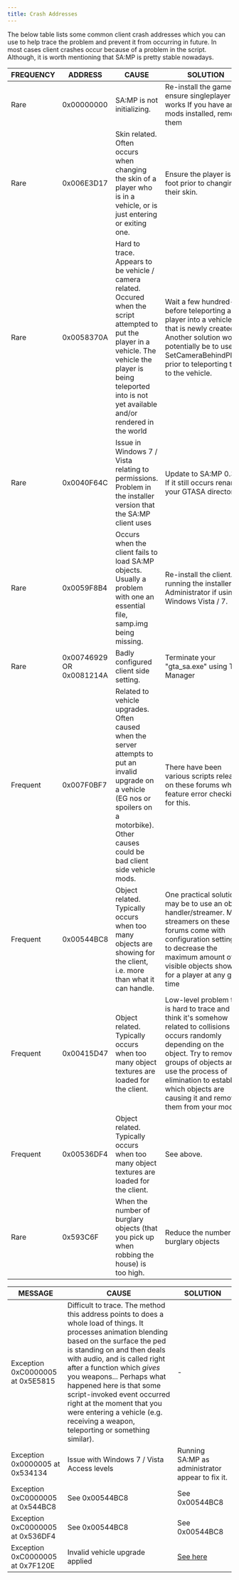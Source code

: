 ```yaml
---
title: Crash Addresses
---
```


The below table lists some common client crash addresses which you can use to help trace the problem and prevent it from occurring in future. In most cases client crashes occur because of a problem in the script. Although, it is worth mentioning that SA:MP is pretty stable nowadays.

| FREQUENCY | ADDRESS                  | CAUSE                                                                                                                                                                                                                      | SOLUTION                                                                                                                                                                                                                                                                             |
| --------- | ------------------------ | -------------------------------------------------------------------------------------------------------------------------------------------------------------------------------------------------------------------------- | ------------------------------------------------------------------------------------------------------------------------------------------------------------------------------------------------------------------------------------------------------------------------------------ |
| Rare      | 0x00000000               | SA:MP is not initializing.                                                                                                                                                                                                 | Re-install the game, ensure singleplayer works If you have any mods installed, remove them                                                                                                                                                                                           |
| Rare      | 0x006E3D17               | Skin related. Often occurs when changing the skin of a player who is in a vehicle, or is just entering or exiting one.                                                                                                     | Ensure the player is on foot prior to changing their skin.                                                                                                                                                                                                                           |
| Rare      | 0x0058370A               | Hard to trace. Appears to be vehicle / camera related. Occured when the script attempted to put the player in a vehicle. The vehicle the player is being teleported into is not yet available and/or rendered in the world | Wait a few hundred-ms before teleporting a player into a vehicle that is newly created. Another solution would potentially be to use SetCameraBehindPlayer prior to teleporting them to the vehicle.                                                                                 |
| Rare      | 0x0040F64C               | Issue in Windows 7 / Vista relating to permissions. Problem in the installer version that the SA:MP client uses                                                                                                            | Update to SA:MP 0.3d. If it still occurs rename your GTASA directory.                                                                                                                                                                                                                |
| Rare      | 0x0059F8B4               | Occurs when the client fails to load SA:MP objects. Usually a problem with one an essential file, samp.img being missing.                                                                                                  | Re-install the client. Try running the installer as Administrator if using Windows Vista / 7.                                                                                                                                                                                        |
| Rare      | 0x00746929 OR 0x0081214A | Badly configured client side setting.                                                                                                                                                                                      | Terminate your "gta_sa.exe" using Task Manager                                                                                                                                                                                                                                                                                |
| Frequent  | 0x007F0BF7               | Related to vehicle upgrades. Often caused when the server attempts to put an invalid upgrade on a vehicle (EG nos or spoilers on a motorbike). Other causes could be bad client side vehicle mods.                         | There have been various scripts released on these forums which feature error checking for this.                                                                                                                                                                                      |
| Frequent  | 0x00544BC8               | Object related. Typically occurs when too many objects are showing for the client, i.e. more than what it can handle.                                                                                                      | One practical solution may be to use an object handler/streamer. Many streamers on these forums come with configuration settings to decrease the maximum amount of visible objects showing for a player at any given time                                                            |
| Frequent  | 0x00415D47               | Object related. Typically occurs when too many object textures are loaded for the client.                                                                                                                                  | Low-level problem that is hard to trace and fix. I think it's somehow related to collisions It occurs randomly depending on the object. Try to remove groups of objects and use the process of elimination to establish which objects are causing it and remove them from your mode. |
| Frequent  | 0x00536DF4               | Object related. Typically occurs when too many object textures are loaded for the client.                                                                                                                                  | See above.                                                                                                                                                                                                                                                                           |
| Rare | 0x593C6F | When the number of burglary objects (that you pick up when robbing the house) is too high. | Reduce the number of burglary objects |

| MESSAGE                          | CAUSE                                                                                                                                                                                                                                                                                                                                                                                                                                               | SOLUTION                                         |
| -------------------------------- | --------------------------------------------------------------------------------------------------------------------------------------------------------------------------------------------------------------------------------------------------------------------------------------------------------------------------------------------------------------------------------------------------------------------------------------------------- | ------------------------------------------------ |
| Exception 0xC0000005 at 0x5E5815 | Difficult to trace. The method this address points to does a whole load of things. It processes animation blending based on the surface the ped is standing on and then deals with audio, and is called right after a function which _gives_ you weapons... Perhaps what happened here is that some script-invoked event occurred right at the moment that you were entering a vehicle (e.g. receiving a weapon, teleporting or something similar). | -                                                |
| Exception 0x0000005 at 0x534134  | Issue with Windows 7 / Vista Access levels                                                                                                                                                                                                                                                                                                                                                                                                          | Running SA:MP as administrator appear to fix it. |
| Exception 0xC0000005 at 0x544BC8 | See 0x00544BC8                                                                                                                                                                                                                                                                                                                                                                                                                                      | See 0x00544BC8                                   |
| Exception 0xC0000005 at 0x536DF4 | See 0x00544BC8                                                                                                                                                                                                                                                                                                                                                                                                                                      | See 0x00544BC8                                   |
| Exception 0xC0000005 at 0x7F120E | Invalid vehicle upgrade applied                                                                                                                                                                                                                                                                                                                                                                                                                     | [See here](CommonClientIssues)                         |
